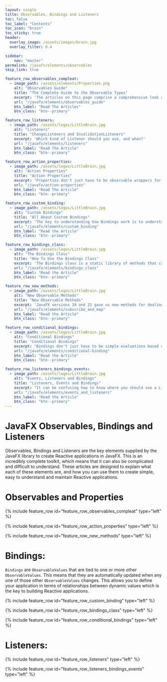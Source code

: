 ```yaml
---
layout: single
title: Observables, Bindings and Listeners
toc: false
toc_label: "Contents"
toc_icon: "brain"
toc_sticky: true
header:
  overlay_image: /assets/images/brain.jpg
  overlay_filter: 0.4

sidebar:
    nav: "master"
permalink: /javafx/elements/observables
skip_link: true

feature_row_observables_compleat:
  - image_path: /assets/elements/Properties.png
    alt: "Observables Guide"
    title: "The Complete Guide to the Observable Types"
    excerpt: 'The articles on this page comprise a comprehensive look at all of the interfaces and classes in the Observables hierarchy.  Look here if you want an in-depth understanding of how all of these types fit together and work together.'
    url: "/javafx/elements/observables_guide"
    btn_label: "Read The Articles"
    btn_class: "btn--primary"

feature_row_listeners:
  - image_path: /assets/logos/LittleBrain.jpg
    alt: "Listeners"
    title: "ChangeListeners and InvalidationListeners"
    excerpt: 'Which kind of Listener should you use, and when?'
    url: "/javafx/elements/listeners"
    btn_label: "Read The Article"
    btn_class: "btn--primary"

feature_row_action_properties:
  - image_path: /assets/logos/LittleBrain.jpg
    alt: "Action Properties"
    title: "Action Properties"
    excerpt: "Properties don't just have to be observable wrappers for values.  You can use the `invalidated()` method to create a Property that takes an action whenever it's value changes."
    url: "/javafx/action-properties"
    btn_label: "Read The Article"
    btn_class: "btn--primary"

feature_row_custom_binding:
  - image_path: /assets/logos/LittleBrain.jpg
    alt: "Custom Bindings"
    title: "All About Custom Bindings"
    excerpt: 'The key to understanding how Bindings work is to understand how to create your own Binding by extending one of the abstract classes from the JavaFX library.'
    url: "/javafx/elements/custom_binding"
    btn_label: "Read the Article"
    btn_class: "btn--primary"

feature_row_bindings_class:
  - image_path: /assets/logos/LittleBrain.jpg
    alt: "The Bindings Class"
    title: "How To Use the Bindings Class"
    excerpt: 'The Bindings class is a static library of methods that can create bindings for you.  Learning how to use this library will give you the ability to create all kinds of special bindings without having to create custom binding classes.'
    url: "/javafx/elements/bindings_class"
    btn_label: "Read the Article"
    btn_class: "btn--primary"

feature_row_new_methods:
  - image_path: /assets/logos/LittleBrain.jpg
    alt: "New Observable Methods"
    title: "New Observable Methods"
    excerpt: 'JavaFX versions 19 and 21 gave us new methods for dealing with Observables.  We now have ObservableValue.map(), and variations on ObservableValue.subscribe().  These new methods should be your "go to" approach to Listeners and Bindings from now on.'
    url: "/javafx/elements/subscribe_and_map"
    btn_label: "Read the Article"
    btn_class: "btn--primary"

feature_row_conditional_bindings:
  - image_path: /assets/logos/LittleBrain.jpg
    alt: "Conditional Bindings"
    title: "Conditional Bindings"
    excerpt: "Bindings don't just have to be simple evaluations based on the current values of their dependencies.  Here's how to create Bindings with internal state that allows them to do some very sophisticated things"
    url: "/javafx/elements/conditional-binding"
    btn_label: "Read the Article"
    btn_class: "btn--primary"

feature_row_listeners_bindings_events:
  - image_path: /assets/logos/LittleBrain.jpg
    alt: "Events, Listeners and Bindings"
    title: "Listeners, Events and Bindings"
    excerpt: "It can be confusing how to know where you should use a Listener, where you should use a Binding, or whether it might be better to implement an EventHandler.  This article looks at the differences between these things, and when it's best to use each one."
    url: "/javafx/elements/events_and_listeners"
    btn_label: "Read the Article"
    btn_class: "btn--primary"
---
```


# JavaFX Observables, Bindings and Listeners

Observables, Bindings and Listeners are the key elements supplied by the JavaFX library to create Reactive applications in JavaFX.  This is an incredibly complete toolkit, which means that it can also be complicated and difficult to understand.  These articles are designed to explain what each of these elements are, and how you can use them to create simple, easy to understand and maintain Reactive applications.

# Observables and Properties

{% include feature_row id="feature_row_observables_compleat" type="left" %}

{% include feature_row id="feature_row_action_properties" type="left" %}


{% include feature_row id="feature_row_new_methods" type="left" %}




# Bindings:

`Bindings` are `ObservableValues` that are tied to one or more other `ObservableValues`.  This means that they are automatically updated when any one of those other `ObservableValues` changes.  This allows you to define your application in terms of relationships between dynamic values which is the key to building Reactive applications.

{% include feature_row id="feature_row_custom_binding" type="left" %}

{% include feature_row id="feature_row_bindings_class" type="left" %}

{% include feature_row id="feature_row_conditional_bindings" type="left" %}

# Listeners:

{% include feature_row id="feature_row_listeners" type="left" %}

{% include feature_row id="feature_row_listeners_bindings_events" type="left" %}
